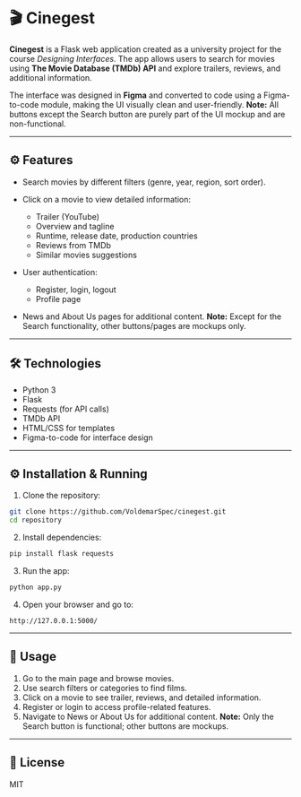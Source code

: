 # 🎬 Cinegest

**Cinegest** is a Flask web application created as a university project for the course *Designing Interfaces*.
The app allows users to search for movies using **The Movie Database (TMDb) API** and explore trailers, reviews, and additional information.

The interface was designed in **Figma** and converted to code using a Figma-to-code module, making the UI visually clean and user-friendly. **Note:** All buttons except the Search button are purely part of the UI mockup and are non-functional.

---

## ⚙️ Features

* Search movies by different filters (genre, year, region, sort order).
* Click on a movie to view detailed information:

  * Trailer (YouTube)
  * Overview and tagline
  * Runtime, release date, production countries
  * Reviews from TMDb
  * Similar movies suggestions
* User authentication:

  * Register, login, logout
  * Profile page
* News and About Us pages for additional content. **Note:** Except for the Search functionality, other buttons/pages are mockups only.

---

## 🛠 Technologies

* Python 3
* Flask
* Requests (for API calls)
* TMDb API
* HTML/CSS for templates
* Figma-to-code for interface design

---

## ⚙️ Installation & Running

1. Clone the repository:

```bash
git clone https://github.com/VoldemarSpec/cinegest.git
cd repository
```

2. Install dependencies:

```bash
pip install flask requests
```

3. Run the app:

```bash
python app.py
```

4. Open your browser and go to:

```
http://127.0.0.1:5000/
```

---

## 📖 Usage

1. Go to the main page and browse movies.
2. Use search filters or categories to find films.
3. Click on a movie to see trailer, reviews, and detailed information.
4. Register or login to access profile-related features.
5. Navigate to News or About Us for additional content. **Note:** Only the Search button is functional; other buttons are mockups.

---

## 📜 License

MIT

